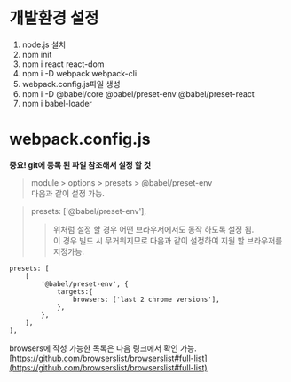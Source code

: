 # 개발환경 설정
1. node.js 설치
2. npm init
3. npm i react react-dom
4. npm i -D webpack webpack-cli
5. webpack.config.js파일 생성
6. npm i -D @babel/core @babel/preset-env @babel/preset-react
7. npm i babel-loader


# webpack.config.js 
__중요! git에 등록 된 파일 참조해서 설정 할 것__

> module > options > presets > @babel/preset-env  
다음과 같이 설정 가능.

> presets: ['@babel/preset-env'],  
>> 위처럼 설정 할 경우 어떤 브라우저에서도 동작 하도록 설정 됨.  
>> 이 경우 빌드 시 무거워지므로 다음과 같이 설정하여 지원 할 브라우저를 지정가능.

    presets: [
        [
            '@babel/preset-env', {
                targets:{
                    browsers: ['last 2 chrome versions'],
                },
            },
        ],
    ],

browsers에 작성 가능한 목록은 다음 링크에서 확인 가능.
[https://github.com/browserslist/browserslist#full-list](https://github.com/browserslist/browserslist#full-list)